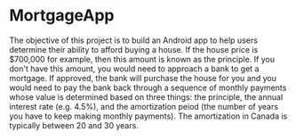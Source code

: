 # MortgageApp
The objective of this project is to build an Android app to help users determine their ability to afford buying a house. If the house price is $700,000 for example, then this amount is known as the principle. If you don't have this amount, you would need to approach a bank to get a mortgage. If approved, the bank will purchase the house for you and you would need to pay the bank back through a sequence of monthly payments whose value is determined based on three things: the principle, the annual interest rate (e.g. 4.5%), and the amortization peiod (the number of years you have to keep making monthly payments). The amortization in Canada is typically between 20 and 30 years. 
